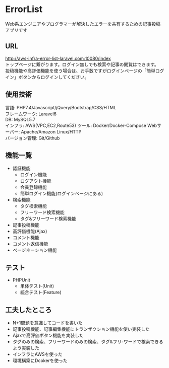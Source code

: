 # ErrorList
Web系エンジニアやプログラマーが解決したエラーを共有するための記事投稿アプリです  

## URL  
http://aws-infra-error-list-laravel.com:10080/index  
トップページに繋がります。ログイン無しでも検索や記事の閲覧はできます。
投稿機能や高評価機能を使う場合は、お手数ですがログインページの「簡単ログイン」ボタンからログインしてください。

## 使用技術
言語: PHP7.4/Javascript/jQuery/Bootstrap/CSS/HTML  
フレームワーク: Laravel6  
DB: MySQL5.7  
インフラ: AWS(VPC,EC2,Route53)
ツール: Docker/Docker-Compose
Webサーバー: Apache/Amazon Linux/HTTP  
バージョン管理: Git/Github
  
## 機能一覧
- 認証機能  
    - ログイン機能  
    - ログアウト機能  
    - 会員登録機能 
    - 簡単ログイン機能(ログインページにある)
- 検索機能　　
    - タグ検索機能  
    - フリーワード検索機能  
    - タグ&フリーワード検索機能  
- 記事投稿機能
- 高評価機能(Ajax)  
- コメント機能  
- コメント返信機能  
- ページネーション機能  

## テスト  
- PHPUnit  
    - 単体テスト(Unit)  
    - 統合テスト(Feature)  

## 工夫したところ  
- N+1問題を意識してコードを書いた 
- 記事投稿機能、記事編集機能にトランザクション機能を使い実装した   
- Ajaxで高評価ボタン機能を実装した  
- タグのみの検索、フリーワードのみの検索、タグ&フリ-ワードで検索できるよう実装した
- インフラにAWSを使った
- 環境構築にDcokerを使った  
